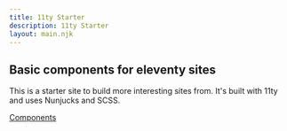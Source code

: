 ```yaml
---
title: 11ty Starter
description: 11ty Starter
layout: main.njk
---
```



## Basic components for eleventy sites

This is a starter site to build more interesting sites from. It's built with 11ty and uses Nunjucks and SCSS.

[Components](/components)
